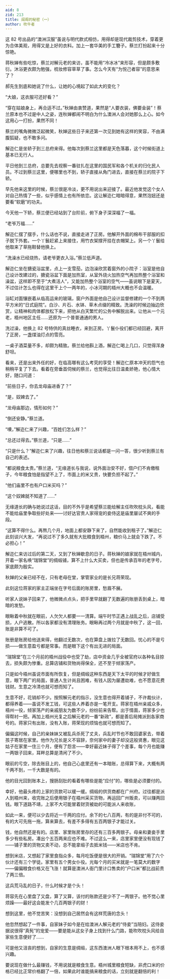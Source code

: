 ```yaml
---
aid: 8
zid: 213
title: 闺阁的秘密（一）
author: 吹牛者
---
```


这 82 号出品的“澳洲汉服”虽说与明代款式相仿，用得却是现代裁剪技术，穿着更为合体美观，用得又是上好的衣料。加上一套华美的手工簪子。蔡兰打扮起来十分惊艳。

蒋秋婵有些吃惊，蔡兰对解元老的来访，虽不能用“冷冰冰”来形容，但是颇多敷衍。沐浴更衣颇为勉强，梳妆修容草草了事。怎么今天有“为悦己者容”的意思来了？

郝先生到底和她说了什么，让她的心境起了如此大的变化？

“大娘，这衣服可还好看？”

“穿在姑娘身上，再合适不过。”秋婵由衷赞道，果然是“人要衣装，佛要金装”！蔡兰原本也不过是中人之姿，连秋婵都闹不明白为什么澳洲人会对她那么上心。如今这用心一打扮，果然不同！

蔡兰的嘴角微微泛起微笑，秋婵这些日子来还第一次见到她有这样的笑容，不由满腹狐疑，也不敢多问。

解迩仁是坐轿子到三总府来得。他每次到蔡兰这里都是天色落暮，这个时候街道上基本已无行人。

平日他到三总府，总要先去视察一番驻扎在这里的国民军和各个机关的归化民人员。不过到蔡兰这里，便哪里也不到，轿子直接从角门进去，直接在蔡兰的院子下轿。

早先他来这里的时候，蔡兰很是冷淡，更不用说出来迎接了。最近他发觉这个女人对自己热情了一些，似乎感情上也有所依恋。这让解迩仁暗暗得意，果然泡妞还是要看“软磨”的功夫。

今天他一下轿，蔡兰便已经站到了台阶前，俯下身子深深福了一福。

“老爷万福……”

解迩仁摆了摆手，什么话也不说，直接走进了正房。他解开外面的棉布干部服的扣子脱下外套。一个丫鬟赶紧上来接住，用竹衣架撑开挂在衣帽架上。另一个丫鬟给他取来了草拖鞋替他换上。

“洗澡水已经烧热，请老爷更衣入浴。”蔡兰低声道。

解迩仁坐在搪瓷浴盆里，点上一支雪茄，边泡澡欣赏着窗外的小院子：浴室是他自己设计改建过的，搪瓷浴盆下面是加热室，从室外烧火加热空气再加热整个浴室和澡盆，这样即不至于“大煮活人”，又能加热整个浴室的空气――虽说眼下是夏天，不过估计怎么也得在这里干上个一两年的，小冰河期的梧州大概也不会温暖。

浴缸对面镶嵌着从临高运来的玻璃，窗户外面是他自己设计监督修建的一个不到两平方米的“日式庭院”。白沙、片石、水钵、草木点缀的精致。洗澡的时候边抽边欣赏，让精神和肉体都放松下来，把他从白天繁忙的公务中解脱出来。让他从一个元老，梧州地区主任……还原为一个普普通通的男人。

洗过澡，他换上 82 号特供的真丝睡衣，来到正房。丫鬟仆役们都已经回避，离开了正房，一盏煤油灯点的雪亮。

一桌子酒菜量不多，却颇为精致。蔡兰给他斟上酒，解迩仁喝上几口，只觉得浑身舒坦。

看来，还是出来外任的好，在临高哪有这么考究的享受！解迩仁原本冲天的怨气也稍稍平复了下去。看着在旁垂首伺候的蔡兰，也觉得比往日温柔娇艳，他心情大好，随口问道：

“前些日子，你去龙母庙进香了？”

“是，奴婢去了。”

“龙母庙那边，情形如何？”

“倒还安静。”蔡兰道。

“噢，”解迩仁来了兴趣，“百姓们怎么样？”

“总还过得去。”蔡兰道，“只是……”

“只是什么？”解迩仁来了兴趣，往日他和蔡兰说话都是一问一答，很少听到蔡兰有自己的表述。

“都说粮食太贵。”蔡兰道，“无缘道长与我说，说外面治安不好，佃户们不肯缴租子，今年粮食怕是指望不上了，市面上的米又贵，快要负担不起了。”

“他们庙里不也有户口米买吗？”

“这个奴婢就不知道了……”

无缘道长的确与她说过这话，目的不外乎是希望蔡兰能给解主任吹吹枕头风，看能不能给庙里争取些好处来――讨好达官贵人家得宠的妾侍这是庙里屡试不爽的手段。

“这算不得什么。再熬几个月，地面上都安静下来了，自然能收到租子了。”解迩仁此刻谈兴大发，“再说过不了多久就有大批粮食到梧州，粮价马上就会下跌了。不必担心！”

解迩仁来访过后的第二天，又到了秋婵歇息的日子。蒋秋婵的娘家就在梧州城内，开着一家名唤“瑞锦堂”的绸缎铺，算不上什么大买卖，但也是传承百年的老字号，家底颇为殷实。

秋婵的父亲已经不在，只有老母在堂，掌管家业的是长兄蒋荣现。

此刻这位蒋家的家主正端坐在字号后面的账房里，愁眉不展。

听家人说妹子回来了，他微微点点头，把手里早就翻了无数遍的账册丢到桌上，暗暗的发愁。

眼瞅着中秋就在眼前，人欠欠人都要一一清算。端午时节正遇上战乱之后，店铺受损，人户逃散。所以各家都没有清理账务。眼瞅再过两个月就是中秋了，这一回，账是非算不可了。

账册是账房给他送来得，他翻过无数次，也在算盘上拨拉了无数回。忧心的不是亏损――做生意盈亏都是常事。而是眼下这个有出无进的局面。

“瑞锦堂”在三个月前的梧州战役中也受了劫，店中资金几乎全被官府以各种名目掠去，损失颇为惨重。总算店铺和货物尚得保全，还不至于倾家荡产。

只是如今梧州虽说市面有所恢复，但是绸缎这种东西是天下太平的时候才好做生意，眼下两广的局面，普通人生计尚且困难，有钱人因为屡遭劫难，也不愿意花费钱财。生意之冷清也就可想而知了。

生意不好，花销却不少。按照解元老的指示，没生意也得开着铺子，不许裁伙计，都得养着――虽说不发工钱，可这些人养着亦是一笔开支。蒋家在梧州亲戚众多，梧州一役，倾家荡产的亲戚朋友为数不少，纷纷前来告帮。出于情面，蒋家多少也得帮衬一把。再加上梧州光复之后解元老的一番“新政”，都是善后局摊派到各家商号的。蒋家只有出账，没有入账，蒋荣现的烦恼也就可想而知了。

偏偏这时候，自己的亲妹妹又被乱兵杀死了丈夫，兵乱时节也不敢回婆家去，带着孩子寄居在家里。他作为兄长是义不容辞，奈何家中的妻子却没这般贤惠，眼见这姑子在家里一住三个月，便有了怨言――幸好最近妹子得了个差事，每个月也能赚一两银子回来，耳畔总算是清闲了不少。

眼前的亏空，除去账目上的，他自己心底里还有一本暗账，总得算下来，大概有两千两不到，一千大数是有的。

他的目光回到账本上，搜肠刮肚的看着有哪些是能“应付”的，哪些是必须要付的。

幸好，他最头疼的上家的货款可以缓一缓。绸缎的供货商都在广州府。过往都是派人到梧州来，收完账之后便用银子在梧州采买货物，再运回广州贩卖，可以赚两回钱。眼下道路不靖，上家不大可能冒着财货被劫的可能派人来收账，

如此一来，便可以少去将近一千两的应付。余下的七八百两，有的是非付不可的，有的大可先拖一拖，算来算去，有差不多得有五百两银子才能过关。

钱，他自然还是有的。店里、家里账房里存的还有三百多两银子。母亲和妻妾手里多少有些私房。凑出个五百两来应也不难。不过这么一来，店里家里便没有现钱了――铺子里的货物又卖不动，总不能拿缎子去抵米钱――米店也不肯。

想到米店，又想起了家里食指众多，每月吃饭便是很大的开销。“瑞锦堂”用了六个伙计还有三个学徒。家里有五个男女仆役。光每个月的买米就是一笔莫大的数字――偏偏粮食价格又在飞涨！就算是澳洲人衙门里计口售卖的“户口米”都比战前贵了两三倍。

这兵荒马乱的日子，什么时候才是个头！

蒋容先在心里盘了又盘，算了又算，该付的账款还是少不了一两银子。他不觉心里烦躁――最好这会能发个几百两银子的财！

想到这里，他不觉苦笑：没想到自己居然会有这样荒唐的念头！

他忽然想起了一件事，自家妹子如今是在给澳洲人解元老的“侍妾”当陪妇。这侍妾据说很得“真髡”的宠爱――要是能从这女子身上找到什么门路，能吹吹枕头风给自家些生意便好了……

可是他又沮丧的想到，自家的生意是绸缎，这东西澳洲人眼下根本用不上，也不感兴趣。

要说现在做什么最赚钱，不用说就是粮食生意。梧州城里粮食短缺，非虎口米的价格已经比正常价格翻了一倍，如果此时谁能搞来粮食的话，立刻就是翻倍的利！
